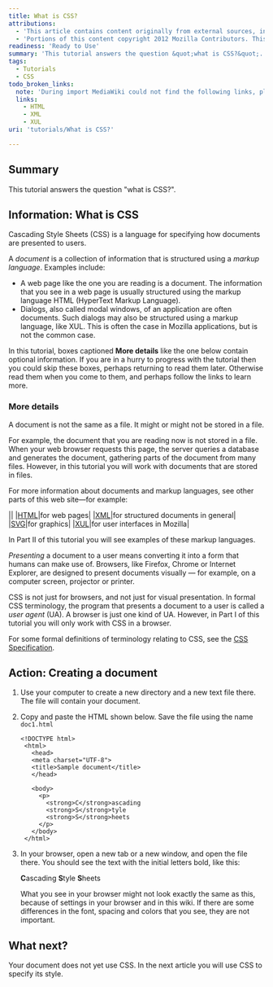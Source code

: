 ```yaml
---
title: What is CSS?
attributions:
  - 'This article contains content originally from external sources, including ones licensed under the CC-BY-SA license. [![cc-by-sa-small-wpd.png](/assets/public/c/c8/cc-by-sa-small-wpd.png)](http://creativecommons.org/licenses/by-sa/3.0/us/)'
  - 'Portions of this content copyright 2012 Mozilla Contributors. This article contains work licensed under the Creative Commons Attribution-Sharealike License v2.5 or later. The original work is available at Mozilla Developer Network: [Article](https://developer.mozilla.org/en-US/docs/CSS/Getting_Started/What_is_CSS)'
readiness: 'Ready to Use'
summary: 'This tutorial answers the question &quot;what is CSS?&quot;.'
tags:
  - Tutorials
  - CSS
todo_broken_links:
  note: 'During import MediaWiki could not find the following links, please fix and adjust this list.'
  links:
    - HTML
    - XML
    - XUL
uri: 'tutorials/What is CSS?'

---
```

## Summary

This tutorial answers the question &quot;what is CSS?&quot;.

## Information: What is CSS

Cascading Style Sheets (CSS) is a language for specifying how documents are presented to users.

A *document* is a collection of information that is structured using a *markup language*. Examples include:

-   A web page like the one you are reading is a document. The information that you see in a web page is usually structured using the markup language HTML (HyperText Markup Language).
-   Dialogs, also called modal windows, of an application are often documents. Such dialogs may also be structured using a markup language, like XUL. This is often the case in Mozilla applications, but is not the common case.

In this tutorial, boxes captioned **More details** like the one below contain optional information. If you are in a hurry to progress with the tutorial then you could skip these boxes, perhaps returning to read them later. Otherwise read them when you come to them, and perhaps follow the links to learn more.

### More details

A document is not the same as a file. It might or might not be stored in a file.

For example, the document that you are reading now is not stored in a file. When your web browser requests this page, the server queries a database and generates the document, gathering parts of the document from many files. However, in this tutorial you will work with documents that are stored in files.

For more information about documents and markup languages, see other parts of this web site—for example:

||
|[HTML](/w/index.php?title=HTML&action=edit&redlink=1)|for web pages|
|[XML](/w/index.php?title=XML&action=edit&redlink=1)|for structured documents in general|
|[SVG](/svg)|for graphics|
|[XUL](/w/index.php?title=XUL&action=edit&redlink=1)|for user interfaces in Mozilla|

In Part II of this tutorial you will see examples of these markup languages.

*Presenting* a document to a user means converting it into a form that humans can make use of. Browsers, like Firefox, Chrome or Internet Explorer, are designed to present documents visually — for example, on a computer screen, projector or printer.

CSS is not just for browsers, and not just for visual presentation. In formal CSS terminology, the program that presents a document to a user is called a *user agent* (UA). A browser is just one kind of UA. However, in Part I of this tutorial you will only work with CSS in a browser.

For some formal definitions of terminology relating to CSS, see the [CSS Specification](http://www.w3.org/TR/CSS2/).

## Action: Creating a document

1.  Use your computer to create a new directory and a new text file there. The file will contain your document.

2.  Copy and paste the HTML shown below. Save the file using the name `doc1.html`

        <!DOCTYPE html>
         <html>
           <head>
           <meta charset="UTF-8">
           <title>Sample document</title>
           </head>

           <body>
             <p>
               <strong>C</strong>ascading
               <strong>S</strong>tyle
               <strong>S</strong>heets
             </p>
           </body>
         </html>

3.  In your browser, open a new tab or a new window, and open the file there. You should see the text with the initial letters bold, like this:

    **C**ascading **S**tyle **S**heets

    What you see in your browser might not look exactly the same as this, because of settings in your browser and in this wiki. If there are some differences in the font, spacing and colors that you see, they are not important.

## What next?

Your document does not yet use CSS. In the next article you will use CSS to specify its style.
